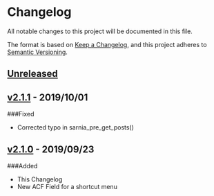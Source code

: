 # Changelog
All notable changes to this project will be documented in this file.

The format is based on [Keep a Changelog](https://keepachangelog.com/en/1.0.0/),
and this project adheres to [Semantic Versioning](https://semver.org/spec/v2.0.0.html).

## [Unreleased]

## [v2.1.1] - 2019/10/01
###Fixed
- Corrected typo in sarnia_pre_get_posts()

## [v2.1.0] - 2019/09/23
###Added
- This Changelog
- New ACF Field for a shortcut menu

[Unreleased]: https://github.com/CityOfSarnia/sarnia.ca-plugin/compare/master...HEAD
[v2.1.1]: https://github.com/CityOfSarnia/sarnia.ca-plugin/compare/v2.1.0...v2.1.1
[v2.1.0]: https://github.com/CityOfSarnia/sarnia.ca-plugin/compare/v2.0...v2.1.0
